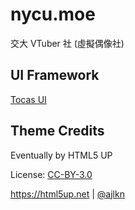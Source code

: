 # nycu.moe
交大 VTuber 社 (虛擬偶像社)

## UI Framework
[Tocas UI](https://tocas-ui.com)

## Theme Credits
Eventually by HTML5 UP

License: [CC-BY-3.0](https://creativecommons.org/licenses/by/3.0/)

https://html5up.net | [@ajlkn](https://twitter.com/ajlkn)
